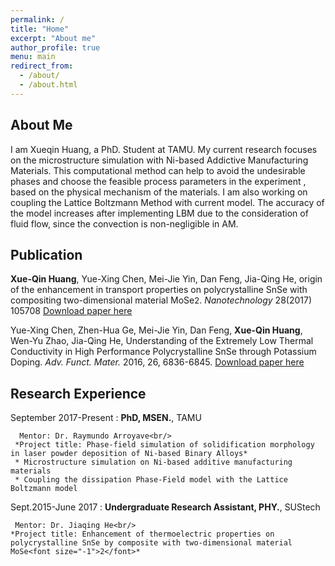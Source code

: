 ```yaml
---
permalink: /
title: "Home"
excerpt: "About me"
author_profile: true
menu: main
redirect_from: 
  - /about/
  - /about.html
---
```


About Me
---------------
I am Xueqin Huang, a PhD. Student at TAMU. My current research focuses on the microstructure simulation with Ni-based Addictive Manufacturing Materials. This computational method can help to avoid the undesirable phases and choose the feasible process parameters in the experiment , based on the physical mechanism of the materials. I am also working on coupling the Lattice Boltzmann Method with current model. The accuracy of the model increases after implementing LBM due to the consideration of fluid flow, since the convection is non-negligible in AM. 

Publication
-------------
**Xue-Qin Huang**, Yue-Xing Chen, Mei-Jie Yin, Dan Feng, Jia-Qing He, origin of the enhancement in transport properties on polycrystalline SnSe with compositing two-dimensional material MoSe<font size="-1">2</font>. *Nanotechnology* 28(2017) 105708
[Download paper here](https://iopscience.iop.org/article/10.1088/1361-6528/aa55e3) 

Yue-Xing Chen, Zhen-Hua Ge, Mei-Jie Yin, Dan Feng, **Xue-Qin Huang**, Wen-Yu Zhao, Jia-Qing He, Understanding of the Extremely Low Thermal Conductivity in High Performance Polycrystalline SnSe through Potassium Doping. *Adv. Funct. Mater.* 2016, 26, 6836-6845. 
[Download paper here](https://onlinelibrary.wiley.com/doi/full/10.1002/adfm.201602652) 

Research Experience
---------

September 2017-Present 
:    **PhD, MSEN.**, TAMU

      Mentor: Dr. Raymundo Arroyave<br/>
     *Project title: Phase-field simulation of solidification morphology in laser powder deposition of Ni-based Binary Alloys*
     * Microstructure simulation on Ni-based additive manufacturing materials
     * Coupling the dissipation Phase-Field model with the Lattice Boltzmann model

Sept.2015-June 2017
:   **Undergraduate Research Assistant, PHY.**, SUStech

     Mentor: Dr. Jiaqing He<br/>
    *Project title: Enhancement of thermoelectric properties on polycrystalline SnSe by composite with two-dimensional material MoSe<font size="-1">2</font>*

